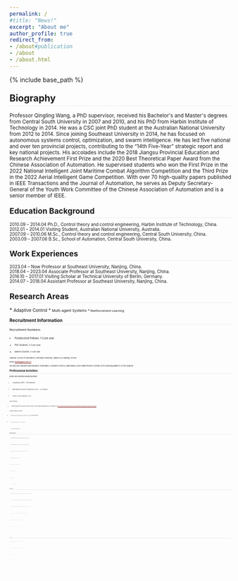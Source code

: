 ```yaml
---
permalink: /
#title: "News!"
excerpt: "About me"
author_profile: true
redirect_from: 
- /about#publication
- /about
- /about.html
---
```

<style>
.page__content p {
    margin: 0 0 0em;
}
p{
    /*margin: 0;*/
    /*padding: -30;*/
    /*line-height: 15px;*/
}
a{
	color:#7c1313;
}
ul{
    /*margin: 0;*/
    /*padding: -30;*/
    line-height: 15px;
    margin-block-start: 0em;
    margin-block-end: 0em;
}
ul li, ol li {
    margin-bottom: 0.em;
}
h1, h2, h3, h4, h5, h6 {
	padding-bottom: 0.2em;
	margin: 1em 0 0.5em;
	border-bottom: 2px solid #f2f3f3;
}
</style>
{% include base_path %} 

<h2 id="biography"> Biography</h2>  

<small> Professor Qingling Wang, a PhD supervisor, received his Bachelor's and Master's degrees from Central South University in 2007 and 2010, and his PhD from Harbin Institute of Technology in 2014. He was a CSC joint PhD student at the Australian National University from 2012 to 2014. Since joining Southeast University in 2014, he has focused on autonomous systems control, optimization, and swarm intelligence. He has led five national and over ten provincial projects, contributing to the “14th Five-Year” strategic report and key national projects. His accolades include the 2018 Jiangsu Provincial Education and Research Achievement First Prize and the 2020 Best Theoretical Paper Award from the Chinese Association of Automation. He supervised students who won the First Prize in the 2022 National Intelligent Joint Maritime Combat Algorithm Competition and the Third Prize in the 2022 Aerial Intelligent Game Competition. With over 70 high-quality papers published in IEEE Transactions and the Journal of Automation, he serves as Deputy Secretary-General of the Youth Work Committee of the Chinese Association of Automation and is a senior member of IEEE.
	
<h2 id="education"> Education Background</h2>  
<small>2010.09 – 2014.04	Ph.D., Control theory and control engineering, Harbin Institute of Technology, China.</small> <br>
<small>2012.01 – 2014.01   	Visiting Student, Australian National University, Australia.</small> <br>
<small>2007.09 – 2010.06   	M.Sc., Control theory and control engineering, Central South University, China.</small> <br>
<small>2003.09 – 2007.06   	B.Sc., School of Automation, Central South University, China.</small> 

<h2 id="experience">Work Experiences</h2> 
<small>2023.04 – Now         	Professor at Southeast University, Nanjing, China.</small> <br>
<small>2018.04 – 2023.04   	Associate Professor at Southeast University, Nanjing, China.</small> <br>
<small>2016.10 – 2017.01   	Visiting Scholar at Technical University of Berlin, Germany.</small> <br>
<small>2014.07 – 2018.04   	Assistant Professor at Southeast University, Nanjing, China.</small> 

<h2 id="research">Research Areas</h2>  
* <small> Adaptive Control
* <small> Multi-agent Systems
* <small> Reinforcement Learning

<h2 id="student">Recruitment Information</h2>  
	
Recruitment Numbers:

* <small>Postdoctoral Fellows: 1-2 per year
* <small>PhD Students: 1-2 per year
* <small>Master’s Students: 4-6 per year 
  
Address: School of Automation, Southeast University, Sipailou 2#, Nanjing, 210096

Email: qlwang@seu.edu.cn

We welcome students specializing in Automation, Computer Science, Mathematics, and related fields to contact us for pursuing Master's or PhD degrees.
		
<h2 id="service">Professional Activities</h2>  

Editor and Editorial Board Member	

* <small>Complexity (2019--, SCI Indexed) 
* <small>Mathematical Problems in Engineering（2020--，SCI indexed）
* <small>Frontiers in Control Engineering（2020--)

Guest Editorship 

* <small>Artificial Intelligence and Autonomous Systems (Frontiers in Control Engineering)
Manuscript Due: 30 September 2022 https://www.frontiersin.org/research-topics/36804/artificial-intelligence-and-autonomous-systems

Academic/Conference Activities

* <small>Publicity Chair The Youth Academic Annual Conference of CAA (YAC2018-YAC2024)
* <small>PC Member, IEEE CYBER2018、YAC2016、 ANT2016
* <small>Reviewer, American Mathematical Reviews

<h2 id="awards">Academic Awards</h2>   

* <small>The Creative Founder Award-Innovation Award, China Association of Inventions, Second Prize, 2024
* <small>National Intelligent Joint Maritime Warfare Algorithm Competition, Chinese Institute of Command and Control, First Prize, 2022
* <small>Best Theoretical Paper Award, The 35th Youth Academic Annual Conference of Chinese Association of Automation (YAC2020), 2020
* <small>Teaching and Research Achievement Award (Research), Jiangsu Province in China, First Prize, 2018
* <small>National Intelligent Technology Papers Competition, Chinese Association of Automation, Second Prize, 2018
* <small>Outstanding Achievement Award, Natural Science Foundation of Jiangsu, 2018
* <small>Outstanding Service, Journal of the Franklin Institute, 2018
* <small>[8]	Outstanding Reviewers, Journal of the Franklin Institute (2018), ISA Transactions (2017) and Neurocomputing (2017)

<h2 id="project">Research Project</h2> 

* <small>2024-2027, Research on distributed optimal consensus of nonlinear multi-agent systems. Supported by National Natural Science Foundation of China (500K RMB, Grant No. 62373102, Principal Investigator)
* <small>2022-2025, Research on the Consensus Problem for Uncertain Multiagent Systems with Unknown Control Directions. Supported by Natural Science Foundation of Jiangsu Province, China (100K RMB, Grant No. BK20221455, Principal Investigator)
* <small>2022-2024, Key Technologies and Applications of Autonomous Decision and Intelligent Learning for Unmanned Swarm Systems. Supported by Anhui Provincial Key Research and Development Project, China (780K RMB, Grant No. 2022i01020013, Principal Investigator)
* <small>2021-2023, Reinforcement Learning based Multi-Agent Cooperative Control with Disturbance Rejection and Its Applications. Supported by National Natural Science Foundation of China and the Royal Society of UK (100K RMB, Grant No. 62111530149, Principal Investigator)
* <small>2020-2023, Research on High-order Nonlinear Multi-Agent Systems with Unknown Control Coefficients. Supported by National Natural Science Foundation of China (570K RMB, Grant No. 61973074, Principal Investigator)
* <small>2016-2018, Robust Consensus for Multiagent Systems with Saturation Constraints. Supported by National Natural Science Foundation of China (240K RMB, Grant No. 61503079, Principal Investigator)
* <small>2015-2018, Fixed-time Consensus for Multiagent Systems with Saturation Constraints. Supported by Natural Science Foundation of Jiangsu Province, China (200K RMB, Grant No. BK20150625, Principal Investigator)

<h2 id="publication">Selected Publications</h2> 

* <small>Qingling Wang, Wenqiang Wu, A distributed finite-time optimization algorithm for directed networks of continuous-time agents, International Journal of Robust and Nonlinear Control, 2024, 34(6): 4032-4050.
* <small>Qingling Wang, H.E. Psillakis, Changyin Sun, Frank L. Lewis, Adaptive NN distributed control for time-varying networks of nonlinear agents with antagonistic interactions, IEEE Transactions on Neural Networks and Learning Systems, 2021, 32(6): 2573-2583.
* <small>Qingling Wang, Changyin Sun, Distributed asymptotic consensus in directed networks of nonaffine systems with nonvanishing disturbance, IEEE/CAA Journal of Automatica Sinica, 2021, 8(6): 1133-1140.
* <small>Qingling Wang, H.E. Psillakis, Changyin Sun, Cooperative control of multiple high-order agents with non-identical unknown control directions under fixed and time-varying topologies, IEEE Transactions on Systems, Man, and Cybernetics: Systems, 2021, 51(4): 2582-2591.
* <small>Qingling Wang, Yuanda Wang, Changyin Sun, Cooperative control with designated convergence rate for high-order integrators under heterogeneous couplings, Journal of the Franklin Institute, 2021, 358(9): 4626-4642.
* <small>Qingling Wang, Changyin Sun, A continuous distributed control algorithm for time-varying networks of nonlinear agents with input saturation, International Journal of Robust and Nonlinear Control, 2021, 31(10): 4616-4628.
* <small>Qingling Wang, Convergence of time-varying networks and its applications, Frontiers of Information Technology & Electronic Engineering, 2021, 22(1): 88-96.
* <small>Qingling Wang, H.E. Psillakis, Changyin Sun, Adaptive cooperative control with guaranteed convergence in time-varying networks of nonlinear dynamical systems, IEEE Transactions on Cybernetics, 2020, 50(12): 5035-5046. 
* <small>Qingling Wang, Changyin Sun, Adaptive consensus of multi-agent systems with unknown high-frequency gain signs under directed graphs, IEEE Transactions on Systems, Man, and Cybernetics: Systems, 2020, 50(6): 2181-2186.
* <small>Qingling Wang, H.E. Psillakis, Changyin Sun, Cooperative control of multiple agents with unknown high-frequency gain signs under unbalanced and switching topologies, IEEE Transactions on Automatic Control, 2019, 64(6): 2495-2501.
* <small>Qingling Wang, Changyin Sun, Yangyang Chen, Adaptive neural network control for course-keeping of ships with input constraints, Transactions of the Institute of Measurement and Control, 2019, 41(4): 1010-1018.
* <small>Qingling Wang, Changyin Sun, Xin Xin, Robust consensus tracking of linear multiagent systems with input saturation and input-additive uncertainties, International Journal of Robust and Nonlinear Control, 2017, 27(14): 2393-2409. 
* <small>Qingling Wang, Xianghui Cao, Changyin Sun, Robust output synchronization of linear multi-agent systems with constant disturbances via integral control, International Journal of Robust and Nonlinear Control, 2017, 27(9): 1628-1639. 
* <small>Qingling Wang, Changyin Sun, Coordinated tracking of linear multiagent systems with input saturation and stochastic disturbances, ISA Transactions, 2017, 71(1): 3-9. 
* <small>Qingling Wang, Scaled consensus of multi-agent systems with output saturation, Journal of the Franklin Institute, 2017, 354(14): 6190-6199.
* <small>Qingling Wang, Yuanda Wang, Changyin Sun, Fixed-time consensus of multi-agent systems with directed and intermittent communications, Asian Journal of Control, 2017, 19(1): 95-105. 
* <small>Qingling Wang, Changyin Sun, Conditions for consensus in directed networks of agents with heterogeneous output saturation, IET Control Theory and Applications, 2016, 10(16): 2119-2127.
* <small>Qingling Wang, Changbin Yu, Huijun Gao, Semiglobal stabilization of saturated linear systems via multiple parametric Lyapunov equations, International Journal of Robust and Nonlinear Control, 2015, 25(1): 16-31. 
* <small>Qingling Wang, Changbin Yu, Huijun Gao, Synchronization of identical linear dynamic systems subject to input saturation, Systems and Control Letters, 2014, 64(1): 107-113. 
* <small>Qingling Wang, Changbin Yu, Huijun Gao, Semiglobal synchronization of multiple generic linear agents with input saturation, International Journal of Robust and Nonlinear Control, 2014, 24(18): 3239-3254. 
* <small>Qingling Wang, Cheng Peng, Huijun Gao, M. Basin, Global consensus of single-integrator agents subject to saturation constraints, IET Control Theory and Applications, 2014, 8(9): 765-771. 
* <small>Qingling Wang, Huijun Gao, Global consensus of multiple integrator agents via saturated controls, Journal of the Franklin Institute, 2013, 350(8): 2261-2276.
* <small>Wenqiang Wu, Qingling Wang, Distributed optimal consensus via PI regulation for high-order nonlinear agents over directed networks, International Journal of Robust and Nonlinear Control, 2024, DOI: 10.1002/rnc.7564.
* <small>Chenchen Fan, Hongyu Xu, Qingling Wang*, Multi-agent deep reinforcement learning for trajectory planning in UAVs-assisted mobile edge computing with heterogeneous requirements, Computer Networks, 2024, 248: 110469: 1-15.
* <small>Xuerao Wang, Qingling Wang, Yanxu Su, Yuncheng Ouyang, and Changyin Sun, Adaptive sensor-fault tolerant control of unmanned underwater vehicles with input saturation, IEEE/CAA Journal of Automatica Sinica, 2024, 11(4): 907-918.
* <small>Xuerao Wang, Yuncheng Ouyang, Xiao Wang, Qingling Wang*, A novel, finite-time, active fault-tolerant control framework for autonomous surface vehicle with guaranteed performance. Journal of Marine Science and Engineering, 2024, 12(2): 347.
* <small>Wenbo Zhu, Qingling Wang*, Distributed finite-time optimization of multi-agent systems with time-varying cost functions under digraphs, IEEE Transactions on Network Science and Engineering, 2024, 11(1): 556 - 565.
* <small>Wenbo Zhu, Qingling Wang*, Distributed optimization of high-order nonlinear multi-agent systems with disturbance under switching topologies, Optimal Control Applications and Methods, 2024, 45(3): 974-992
* <small>Yibai Wang, Shulong Zhao, Qingling Wang*, Cooperative control of velocity and heading for unmanned surface vessel based on twin delayed deep deterministic policy gradient with an integral compensator, Ocean Engineering, 2023, 288: 115943.
* <small>Wenbo Zhu, Changyin Sun, Qingling Wang*, Distributed finite-time optimization algorithms for multi-agent systems under directed graphs, International Journal of Robust and Nonlinear Control, 2023, 33: 6286–6307.
* <small>Wenbo Zhu, Qingling Wang*, Distributed finite-time optimization of multi-agent systems with unknown high-frequency gain signs under switching digraphs, International Journal of Systems Science, 2023, 54(5): 1033-1046.
* <small>Huan Hu, Qingling Wang*, Proximal policy optimization with an integral compensator for quadrotor control, Frontiers of Information Technology & Electronic Engineering, 2020, 21(5): 777-795.
* <small>Yanxu Su, Qingling Wang, Changyin Sun, Distributed primal-dual method for convex optimization with coupled constraints, IEEE Transactions on Signal Processing, 2022, 70：523 – 535.
* <small>Jiaqi Li, Qingling Wang, Yanxu Su, Changyin Sun, Robust distributed model predictive consensus of discrete-time multi-agent systems: a self-triggered approach, Frontiers of Information Technology & Electronic Engineering, 2021, 22 (8): 1068-1079.
* <small>Athanasios Gkesoulis, H. E. Psillakis, Qingling Wang, PdI regulation for consensus: application to unknown pure-feedback agents with state and communication delays, IEEE Transactions on Control of Network Systems, 2021, 8 (4): 1964 -1974.
* <small>Xuerao Wang, Qingling Wang, Changyin Sun, Prescribed performance fault-tolerant control for uncertain nonlinear MIMO system using actor-critic learning structure, IEEE Transactions on Neural Networks and Learning Systems, 2022, 33 (9): 4479 - 4490.
* <small>Xuerao Wang, Qingling Wang, Changyin Sun, Adaptive tracking control for high-order MIMO nonlinear systems with prescribed performance, Frontiers of Information Technology & Electronic Engineering, 2021, 22 (7): 986-1001.
* <small>H.E. Psillakis, Qingling Wang, Distributed adaptive consensus of nonlinear heterogeneous agents with delayed and sampled neighbor measurements, IEEE Transactions on Cybernetics, 2022, 52 (4): 2340 -2350.
* <small>Yanxu Su, Qingling Wang, Changyin Sun, Self-triggered consensus control for linear multi-agent systems with input saturation, IEEE/CAA Journal of Automatica Sinica, 2020, 7(1): 150-157.
* <small>Deyuan Liu, Hao Liu, Zhaoying Li, Xiaolei Hou, Qingling Wang, Robust attitude control for tail-sitter unmanned aerial vehicles in flight mode transitions, International Journal of Nonlinear and Control, 2019, 29(4): 1132-1149.
* <small>Yanxu Su, Qingling Wang, Changyin Sun, Self-triggered robust model predictive control for nonlinear systems with bounded disturbances, IET Control Theory and Applications, 2019, 13(9): 1336-1343.
* <small>Ming Liu, Qingling Wang, Hongyi Li, State estimation and stabilization for nonlinear networked control systems with limited capacity channel, Journal of the Franklin Institute, 2011, 348(8): 1869-1885.
* <small>Ming Liu, Qingling Wang, Sheng Qu, State estimation for discrete-time singular jump systems with non-accessible mode information, Circuits, Systems & Signal Processing, 2012, 31(2): 761-777.
* <small>Qingling Wang, Yuanda Wang, Exponential consensus in directed networks of multi-agents with saturated protocols, Journal of Interconnection Networks, 2016, 16(2): 1650003.
* <small>Qingling Wang, Huijun Gao, F. Alsaadi, T. Hayat, An overview of consensus problems in constrained multi-agent coordination, Systems Science and Control Engineering, 2014, 2(1): 275-284.


























